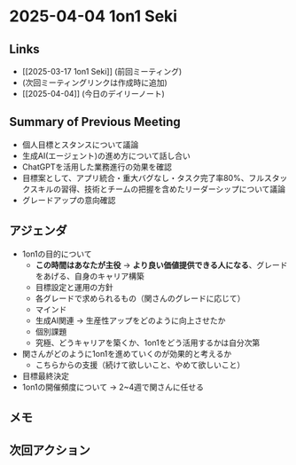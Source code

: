 # 2025-04-04 1on1 Seki

## Links

- [[2025-03-17 1on1 Seki]] (前回ミーティング)
- (次回ミーティングリンクは作成時に追加)
- [[2025-04-04]] (今日のデイリーノート)

## Summary of Previous Meeting

- 個人目標とスタンスについて議論
- 生成AI(エージェント)の進め方について話し合い
- ChatGPTを活用した業務進行の効果を確認
- 目標案として、アプリ統合・重大バグなし・タスク完了率80%、フルスタックスキルの習得、技術とチームの把握を含めたリーダーシップについて議論
- グレードアップの意向確認

## アジェンダ

- 1on1の目的について
  - **この時間はあなたが主役** -> **より良い価値提供できる人になる**、グレードをあげる、自身のキャリア構築
  - 目標設定と運用の方針
  - 各グレードで求められるもの（関さんのグレードに応じて）
  - マインド
  - 生成AI関連 -> 生産性アップをどのように向上させたか
  - 個別課題
  - 究極、どうキャリアを築くか、1on1をどう活用するかは自分次第
- 関さんがどのように1on1を進めていくのが効果的と考えるか
  - こちらからの支援（続けて欲しいこと、やめて欲しいこと）
- 目標最終決定
- 1on1の開催頻度について -> 2~4週で関さんに任せる

## メモ

## 次回アクション